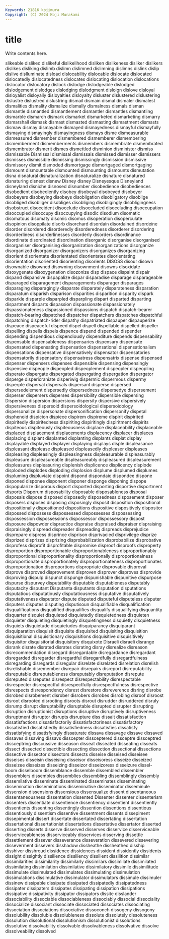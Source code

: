 ```yaml
---
Keywords: 21816 kojimura
Copyright: (C) 2024 Koji Murakami
---
```


# title

Write contents here.



slikeable disliked
dislikeful dislikelihood disliken dislikeness disliker dislikers dislikes disliking dislimb dislimn
dislimned dislimning dislimns dislink dislip dislive dislluminate disload dislocability dislocable
dislocate dislocated dislocatedly dislocatedness dislocates dislocating dislocation dislocations dislocator dislocatory
dislock dislodge dislodgeable dislodged dislodgement dislodges dislodging dislodgment disloign dislove
disloyal disloyalist disloyally disloyalties disloyalty disluster dislustered dislustering dislustre dislustred
dislustring dismail dismain dismal dismaler dismalest dismalities dismality dismalize dismally
dismalness dismals disman dismantle dismantled dismantlement dismantler dismantles dismantling dismarble
dismarch dismark dismarket dismarketed dismarketing dismarry dismarshall dismask dismast dismasted
dismasting dismastment dismasts dismaw dismay dismayable dismayed dismayedness dismayful dismayfully
dismaying dismayingly dismayingness dismays disme dismeasurable dismeasured dismember dismembered dismemberer
dismembering dismemberment dismemberments dismembers dismembrate dismembrated dismembrator dismerit dismes dismettled
disminion disminister dismiss dismissable Dismissal dismissal dismissals dismissed dismisser dismissers
dismisses dismissible dismissing dismissingly dismission dismissive dismissory dismit dismoded dismortgage
dismortgaged dismortgaging dismount dismountable dismounted dismounting dismounts dismutation disna disnatural
disnaturalization disnaturalize disnature disnatured disnaturing disnest disnew Disney disney Disneyesque
Disneyland disneyland disniche disnosed disnumber disobedience disobediences disobedient disobediently disobey
disobeyal disobeyed disobeyer disobeyers disobeying disobeys disobligation disobligatory disoblige disobliged
disobliger disobliges disobliging disobligingly disobligingness disobstruct disoccident disocclude disoccluded disoccluding
disoccupation disoccupied disoccupy disoccupying disodic disodium disomatic disomatous disomaty disomic
disomus disoperation disoperculate disopinion disoppilate disorb disorchard disordain disordained disordeine
disorder disordered disorderedly disorderedness disorderer disordering disorderliness disorderlinesses disorderly disorders
disordinance disordinate disordinated disordination disorganic disorganise disorganised disorganiser disorganising disorganization
disorganizations disorganize disorganized disorganizer disorganizers disorganizes disorganizing disorient disorientate disorientated
disorientates disorientating disorientation disoriented disorienting disorients DISOSS disour disown disownable
disowned disowning disownment disowns disoxidate disoxygenate disoxygenation disozonize disp dispace
dispaint dispair dispand dispansive dispapalize dispar disparadise disparage disparageable disparaged
disparagement disparagements disparager disparages disparaging disparagingly disparate disparately disparateness disparation
disparatum disparish disparison disparities disparition disparity dispark disparkle disparple disparpled
disparpling dispart disparted disparting dispartment disparts dispassion dispassionate dispassionately dispassionateness
dispassioned dispassions dispatch dispatch-bearer dispatch-bearing dispatched dispatcher dispatchers dispatches dispatchful
dispatching dispatch-rider dispathy dispatriated dispauper dispauperize dispeace dispeaceful dispeed dispel
dispell dispellable dispelled dispeller dispelling dispells dispels dispence dispend dispended
dispender dispending dispendious dispendiously dispenditure dispends dispensability dispensable dispensableness dispensaries
dispensary dispensate dispensated dispensating dispensation dispensational dispensationalism dispensations dispensative dispensatively
dispensator dispensatories dispensatorily dispensatory dispensatress dispensatrix dispense dispensed dispenser dispensers
dispenses dispensible dispensing dispensingly dispensive dispeople dispeopled dispeoplement dispeopler dispeopling
disperato dispergate dispergated dispergating dispergation dispergator disperge dispericraniate disperiwig dispermic
dispermous dispermy disperple dispersal dispersals dispersant disperse dispersed dispersedelement dispersedly
dispersedness dispersedye dispersement disperser dispersers disperses dispersibility dispersible dispersing Dispersion
dispersion dispersions dispersity dispersive dispersively dispersiveness dispersoid dispersoidological dispersoidology dispersonalize
dispersonate dispersonification dispersonify dispetal disphenoid dispicion dispiece dispirem dispireme dispirit
dispirited dispiritedly dispiritedness dispiriting dispiritingly dispiritment dispirits dispiteous dispiteously dispiteousness
displace displaceability displaceable displaced displacement displacements displacency displacer displaces displacing
displant displanted displanting displants displat display displayable displayed displayer displaying
displays disple displeasance displeasant displease displeased displeasedly displeaser displeases displeasing
displeasingly displeasingness displeasurable displeasurably displeasure displeasureable displeasureably displeasured displeasurement displeasures
displeasuring displenish displicence displicency displode disploded displodes disploding displosion displume
displumed displumes displuming displuviate dispoint dispond dispondaic dispondee dispone disponed
disponee disponent disponer disponge disponing dispope dispopularize disporous disport disported
disporting disportive disportment disports Disporum disposability disposable disposableness disposal disposals
dispose disposed disposedly disposedness disposement disposer disposers disposes disposing disposingly
disposit disposition dispositional dispositionally dispositioned dispositions dispositive dispositively dispositor dispossed
dispossess dispossessed dispossesses dispossessing dispossession dispossessions dispossessor dispossessory dispost disposure
dispowder dispractice dispraise dispraised dispraiser dispraising dispraisingly dispread dispreader dispreading
dispreads disprejudice disprepare dispress disprince disprison disprivacied disprivilege disprize disprized
disprizes disprizing disprobabilization disprobabilize disprobative disprofess disprofit disprofitable dispromise disproof
disproofs disproperty disproportion disproportionable disproportionableness disproportionably disproportional disproportionality disproportionally disproportionalness
disproportionate disproportionately disproportionateness disproportionates disproportionation disproportions dispropriate disprovable disproval disprove
disproved disprovement disproven disprover disproves disprovide disproving dispulp dispunct dispunge
dispunishable dispunitive dispurpose dispurse dispurvey disputability disputable disputableness disputably disputacity
disputant Disputanta disputants disputation disputations disputatious disputatiously disputatiousness disputative disputatively
disputativeness disputator dispute disputed disputeful disputeless disputer disputers disputes disputing
disputisoun disqualifiable disqualification disqualifications disqualified disqualifies disqualify disqualifying disquantity disquarter
disquiet disquieted disquietedly disquietedness disquieten disquieter disquieting disquietingly disquietingness disquietly
disquietness disquiets disquietude disquietudes disquiparancy disquiparant disquiparation disquisit disquisite disquisited
disquisiting disquisition disquisitional disquisitionary disquisitions disquisitive disquisitively disquisitor disquisitorial disquisitory
disquixote Disraeli disraeli disrange disrank disrate disrated disrates disrating disray
disrealize disreason disrecommendation disregard disregardable disregardance disregardant disregarded disregarder disregardful
disregardfully disregardfulness disregarding disregards disregular disrelate disrelated disrelation disrelish disrelishable
disremember disrepair disrepairs disreport disreputability disreputable disreputableness disreputably disreputation disrepute
disreputed disreputes disrespect disrespectability disrespectable disrespecter disrespectful disrespectfully disrespectfulness disrespective
disrespects disrespondency disrest disrestore disreverence disring disrobe disrobed disrobement disrober
disrobers disrobes disrobing disroof disroost disroot disrooted disrooting disroots disrout
disrudder disruddered disruly disrump disrupt disruptability disruptable disrupted disrupter disrupting
disruption disruptionist disruptions disruptive disruptively disruptiveness disruptment disruptor disrupts disrupture
diss dissait dissatisfaction dissatisfactions dissatisfactorily dissatisfactoriness dissatisfactory dissatisfied dissatisfiedly dissatisfiedness
dissatisfies dissatisfy dissatisfying dissatisfyingly dissaturate dissava dissavage dissave dissaved dissaves
dissaving dissavs disscepter dissceptered dissceptre dissceptred dissceptring disscussive disseason disseat
disseated disseating disseats dissect dissected dissectible dissecting dissection dissectional dissections
dissective dissector dissectors dissects disseise disseised disseisee disseises disseisin disseising
disseisor disseisoress disseize disseized disseizee disseizes disseizing disseizor disseizoress disseizure
dissel-boom disselboom dissemblance dissemble dissembled dissembler dissemblers dissembles dissemblies dissembling
dissemblingly dissembly dissemilative disseminate disseminated disseminates disseminating dissemination disseminations disseminative
disseminator disseminule dissension dissensions dissensious dissensualize dissent dissentaneous dissentaneousness dissentation
dissented Dissenter dissenter dissenterism dissenters dissentiate dissentience dissentiency dissentient dissentiently
dissentients dissenting dissentingly dissention dissentions dissentious dissentiously dissentism dissentive dissentment
dissents dissepiment dissepimental dissert dissertate dissertated dissertating dissertation dissertational dissertationist
dissertations dissertative dissertator disserted disserting disserts disserve disserved disserves disservice
disserviceable disserviceableness disserviceably disservices disserving dissettle dissettlement dissever disseverance disseveration
dissevered dissevering disseverment dissevers disshadow dissheathe dissheathed disship disshiver disshroud
dissidence dissidences dissident dissidently dissidents dissight dissightly dissilience dissiliency dissilient
dissilition dissimilar dissimilarities dissimilarity dissimilarly dissimilars dissimilate dissimilated dissimilating dissimilation
dissimilative dissimilatory dissimile dissimilitude dissimulate dissimulated dissimulates dissimulating dissimulation dissimulations
dissimulative dissimulator dissimulators dissimule dissimuler dissinew dissipable dissipate dissipated dissipatedly
dissipatedness dissipater dissipaters dissipates dissipating dissipation dissipations dissipative dissipativity dissipator
dissipators dissite disslander dissociability dissociable dissociableness dissociably dissocial dissociality dissocialize
dissociant dissociate dissociated dissociates dissociating dissociation dissociations dissociative dissoconch dissogeny
dissogony dissolubility dissoluble dissolubleness dissolute dissolutely dissoluteness dissolution dissolutional dissolutionism
dissolutionist dissolutions dissolutive dissolvability dissolvable dissolvableness dissolvative dissolve dissolveability dissolved
